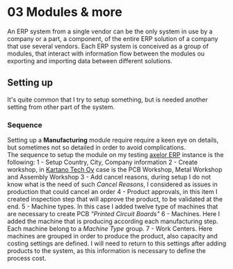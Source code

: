 # 03 Modules & more

An ERP system from a single vendor can be the only system in use by a company or a part, a component, of the entire ERP solution of a company that use several vendors. Each ERP system is conceived as a group of modules, that interact with information flow between the modules ou exporting and importing data between different solutions.

## Setting up
It's quite common that I try to setup something, but is needed another setting from other part of the system.

### Sequence
Setting up a **Manufacturing** module require require a keen eye on details, but sometimes not so detailed in order to avoid complications.    
The sequence to setup the module on my testing [axelor ERP](https://erp.33co.de) instance is the following:
    1 - Setup Country, City, Company information
    2 - Create workshop, in [Kartano Tech Oy](https://code.33co.de/ehofmann/ERP-samk/src/branch/master/02Process.md) case is the PCB Workshop, Metal Workshop and Assembly Workshop
    3 - Add cancel reasons, during setup I do not know what is the need of such *Cancel Reasons*, I considered as issues in production that could cancel an order
    4 - Product approvals, in this item I created inspection step that will approve the product, to be validated at the end.
    5 - Machine types. In this case I added twelve type of machines that are necessary to create PCB *"Printed Circuit Boards"*
    6 - Machines. Here I added the machine that is producing according each manufacturing step. Each machine belong to a *Machine Type* group.
    7 - Work Centers. Here machines are grouped in order to produce the product, also capacity and costing settings are defined. I will need to return to this settings after adding products to the system, as this information is necessary to define the process cost.
    

